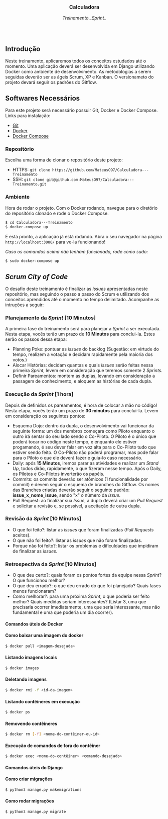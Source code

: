   <h3 align="center">Calculadora</h3>

  <p align="center">
    <i>Treinamento _Sprint_</i>
    <br>
</p>


<br></br>

## Introdução

Neste treinamento, aplicaremos todos os conceitos estudados até o momento. Uma aplicação deverá ser desenvolvida em Django utilizando Docker como ambiente de desenvolvimento. As metodologias a serem seguidas deverão ser as ágeis Scrum, XP e Kanban. O versionameto do projeto devará seguir os padrões do Gitflow.

## Softwares Necessários
Para este projeto será necessário possuir Git, Docker e Docker Compose.  
Links para instalação:
* [Git](https://git-scm.com/)
* [Docker](https://www.docker.com/community-edition#/download)
* [Docker Compose](https://docs.docker.com/compose/install/)

### Repositório
Escolha uma forma de clonar o repositório deste projeto:
* HTTPS: ``` git clone https://github.com/MateusO97/Calculadora---Treinamento ```
* SSH: ``` git clone git@github.com:MateusO97/Calculadora---Treinamento.git ```

### Ambiente
Hora de rodar o projeto. Com o Docker rodando, navegue para o diretório do repositório clonado e rode o Docker Compose.

```bash
$ cd Calculadora---Treinamento
$ docker-compose up
```

E está pronto, a aplicação já está rodando. Abra o seu navegador na página `http://localhost:3000/` para ve-la funcionando!



<em>Caso os comandos acima não tenham funcionado, rode como sudo:</em>
```bash
$ sudo docker-compose up
```


## _Scrum City of Code_

O desafio deste treinamento é finalizar as _issues_ apresentadas neste repositório, mas seguindo o passo a passo do Scrum e utilizando dos conceitos aprendidos até o momento no tempo delimitado. Acompanhe as intruções a seguir:

### Planejamento da _Sprint_ [10 Minutos]

A primeira fase do treinamento será para planejar a _Sprint_ a ser executada. Nesta etapa, vocês terão um prazo de <b>10 Minutos</b> para conclui-la. Estes serão os passos dessa etapa:

  - Planning Poke: pontuar as _issues_ do backlog (Sugestão: em virtude do tempo, realizem a votação e decidam rapidamente pela maioria dos votos.)
  - Alocar Histórias: decidam quantas e quais _issues_ serão feitas nessa primeira _Sprint_, levem em consideração que teremos somente 2 _Sprints_.
  - Definir Pareamentos: montem as duplas, levando em consideração a passagem de conhecimento, e aloquem as histórias de cada dupla.
  
  
### Execução da _Sprint_ [1 hora]

Depois de definidos os pareamentos, é hora de colocar a mão no código! Nesta etapa, vocês terão um prazo de <b>30 minutos</b> para conclui-la. Levem em consideração os seguintes pontos:

  - Esquema Dojo: dentro da dupla, o desenvolvimento vai funcionar da seguinte forma: um dos membros começara como Piloto enquanto o outro irá sentar do seu lado sendo o Co-Piloto. O Piloto é o único que poderá tocar no código neste tempo, e enquanto ele estiver progamando, é seu dever falar em voz alta para o Co-Piloto tudo que estiver sendo feito. O Co-Piloto não poderá programar, mas pode falar para o Piloto o que ele deverá fazer e guia-lo caso necessário.
  - Daily: após <b>15 Minutos</b>, iremos parar as atividades e realizar um _Stand Up_, todos dirão, rapidamente, o que fizeram nesse tempo. Após o Daily, os Pilotos e Co-Pilotos inverterão os papéis.
  - Commits: os commits deverão ser atômicos (1 funcionalidade por commit) e devem seguir o esquema de branches do Gitflow. Os nomes das Branches criadas deverão seguir o seguinte padrão: <b>issue_x_nome_issue</b>, sendo "x" o número da _Issue_. 
- Pull Request: ao finalizar sua _Issue_, a dupla deverá criar um _Pull Request_ e solicitar a revisão e, se possível, a aceitação de outra dupla.
  
### Revisão da _Sprint_ [10 Minutos]

  - O que foi feito?: listar as _issues_ que foram finalizadas (_Pull Requests_ aceitos).
  - O que não foi feito?: listar as _issues_ que não foram finalizadas.
  - Porque não foi feito?: listar os problemas e dificuldades que impidiram de finalizar as _issues_.
  
### Retrospectiva da _Sprint_ [10 Minutos]

  - O que deu certo?: quais foram os pontos fortes da equipe nessa _Sprint_? O que funcionou melhor?
  - O que deu errado?: o que deu errado do que foi planejado? Quais fases menos funcionaram?
  - Como melhorar?: para uma próxima _Sprint_, o que poderia ser feito melhor? Quais medidas seriam interessantes? (Listar 3, uma que precisaria ocorrer imediatamente, uma que seria interessante, mas não fundamental e uma que poderia um dia ocorrer).


#### Comandos úteis do Docker
#### Como baixar uma imagem do docker
```bash
$ docker pull <imagem-desejada>
```

#### Listando imagens locais
```bash
$ docker images
```

#### Deletando imagens
```bash
$ docker rmi -f <id-da-imagem>
```

#### Listando contêineres em execução
```bash
$ docker ps
```

#### Removendo contêineres
```bash
$ docker rm [-f] <nome-do-contêiner-ou-id>
```

#### Execução de comandos de fora do contêiner
```bash
$ docker exec <nome-do-contêiner> <comando-desejado>
```

#### Comandos úteis do Django
#### Como criar migrações
```bash
$ python3 manage.py makemigrations
```

#### Como rodar migrações
```bash
$ python3 manage.py migrate
```
